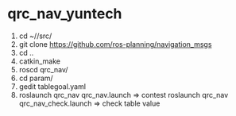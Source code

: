 # qrc_nav_yuntech
1. cd ~/<work space>/src/
2. git clone https://github.com/ros-planning/navigation_msgs 
3. cd ..
4. catkin_make
5. roscd qrc_nav/
6. cd param/
7. gedit tablegoal.yaml
8. roslaunch qrc_nav qrc_nav.launch => contest
   roslaunch qrc_nav qrc_nav_check.launch => check table value
